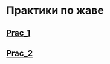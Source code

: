 # Практики по жаве

## [Prac_1](https://github.com/Derev005/Java/tree/main/prac_1)
## [Prac_2](https://github.com/Derev005/Java/tree/main/prac_2)
